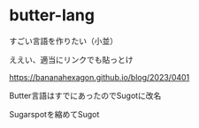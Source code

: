 # butter-lang
すごい言語を作りたい（小並）

ええい、適当にリンクでも貼っとけ

https://bananahexagon.github.io/blog/2023/0401

Butter言語はすでにあったのでSugotに改名

Sugarspotを縮めてSugot
